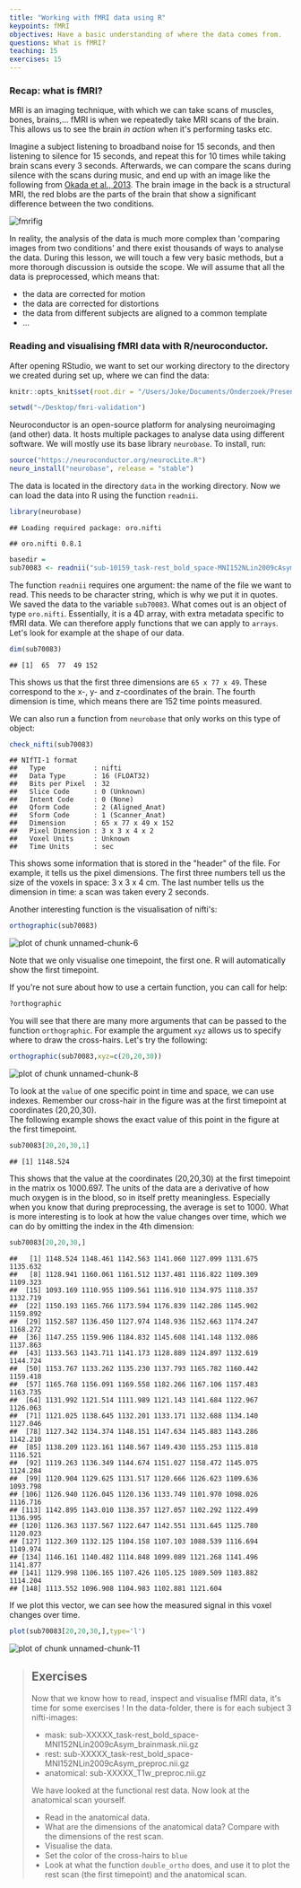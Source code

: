 ```yaml
---
title: "Working with fMRI data using R"
keypoints: fMRI
objectives: Have a basic understanding of where the data comes from.
questions: What is fMRI?
teaching: 15
exercises: 15
---
```


### Recap: what is fMRI?

MRI is an imaging technique, with which we can take scans of muscles, bones, brains,... fMRI is when we repeatedly take MRI scans of the brain.  This allows us to see the brain _in action_ when it's performing tasks etc.

Imagine a subject listening to broadband noise for 15 seconds, and then listening to silence for 15 seconds, and repeat this for 10 times while taking brain scans every 3 seconds.  Afterwards, we can compare the scans during silence with the scans during music, and end up with an image like the following from [Okada et al., 2013](http://journals.plos.org/plosone/article?id=10.1371/journal.pone.0068959).  The brain image in the back is a structural MRI, the red blobs are the parts of the brain that show a significant difference between the two conditions.


![fmrifig](../fig/auditory.png)

In reality, the analysis of the data is much more complex than 'comparing images from two conditions' and there exist thousands of ways to analyse the data.  During this lesson, we will touch a few very basic methods, but a more thorough discussion is outside the scope.  We will assume that all the data is preprocessed, which means that:
- the data are corrected for motion
- the data are corrected for distortions
- the data from different subjects are aligned to a common template
- ...

### Reading and visualising fMRI data with R/neuroconductor.

After opening RStudio, we want to set our working directory to the directory we created during set up, where we can find the data:

```r
knitr::opts_knit$set(root.dir = "/Users/Joke/Documents/Onderzoek/Presentations/2017_BMSANed-Leiden/shortcourse/CNP_rest/")
```


```r
setwd("~/Desktop/fmri-validation")
```

Neuroconductor is an open-source platform for analysing neuroimaging (and other) data.  It hosts multiple packages to analyse data using different software.  We will mostly use its  base library `neurobase`. To install, run:


```r
source("https://neuroconductor.org/neurocLite.R")
neuro_install("neurobase", release = "stable")
```


The data is located in the directory `data` in the working directory.  Now we can load the data into R using the function `readnii`.


```r
library(neurobase)
```

```
## Loading required package: oro.nifti
```

```
## oro.nifti 0.8.1
```

```r
basedir =
sub70083 <- readnii("sub-10159_task-rest_bold_space-MNI152NLin2009cAsym_preproc.nii.gz")
```

The function `readnii` requires one argument: the name of the file we want to read.  This needs to be character string, which is why we put it in quotes.  We saved the data to the variable `sub70083`.  What comes out is an object of type `oro.nifti`.  Essentially, it is a 4D array, with extra metadata specific to fMRI data.  We can therefore apply functions that we can apply to `arrays`.  Let's look for example at the shape of our data.


```r
dim(sub70083)
```

```
## [1]  65  77  49 152
```

This shows us that the first three dimensions are `65 x 77 x 49`.  These correspond to the x-, y- and z-coordinates of the brain.  The fourth dimension is time, which means there are 152 time points measured.

We can also run a function from `neurobase` that only works on this type of object:


```r
check_nifti(sub70083)
```

```
## NIfTI-1 format
##   Type            : nifti
##   Data Type       : 16 (FLOAT32)
##   Bits per Pixel  : 32
##   Slice Code      : 0 (Unknown)
##   Intent Code     : 0 (None)
##   Qform Code      : 2 (Aligned_Anat)
##   Sform Code      : 1 (Scanner_Anat)
##   Dimension       : 65 x 77 x 49 x 152
##   Pixel Dimension : 3 x 3 x 4 x 2
##   Voxel Units     : Unknown
##   Time Units      : sec
```

This shows some information that is stored in the "header" of the file.  For example, it tells us the pixel dimensions.  The first three numbers tell us the size of the voxels in space: 3 x 3 x 4 cm.  The last number tells us the dimension in time: a scan was taken every 2 seconds.

Another interesting function is the visualisation of nifti's:


```r
orthographic(sub70083)
```

![plot of chunk unnamed-chunk-6](figure/unnamed-chunk-6-1.png)

Note that we only visualise one timepoint, the first one.  R will automatically show the first timepoint.

If you're not sure about how to use a certain function, you can call for help:

```r
?orthographic
```

You will see that there are many more arguments that can be passed to the function `orthographic`.  For example the argument `xyz` allows us to specify where to draw the cross-hairs.  Let's try the following:


```r
orthographic(sub70083,xyz=c(20,20,30))
```

![plot of chunk unnamed-chunk-8](figure/unnamed-chunk-8-1.png)

To look at the `value` of one specific point in time and space, we can use indexes.  Remember our cross-hair in the figure was at the first timepoint at coordinates (20,20,30).  
The following example shows the exact value of this point in the figure at the first timepoint.


```r
sub70083[20,20,30,1]
```

```
## [1] 1148.524
```

This shows that the value at the coordinates (20,20,30) at the first timepoint in the matrix os 1000.697.  The units of the data are a derivative of how much oxygen is in the blood, so in itself pretty meaningless.  Especially when you know that during preprocessing, the average is set to 1000.  What is more interesting is to look at how the value changes over time, which we can do by omitting the index in the 4th dimension:


```r
sub70083[20,20,30,]
```

```
##   [1] 1148.524 1148.461 1142.563 1141.060 1127.099 1131.675 1135.632
##   [8] 1128.941 1160.061 1161.512 1137.481 1116.822 1109.309 1109.323
##  [15] 1093.169 1110.955 1109.561 1116.910 1134.975 1118.357 1132.719
##  [22] 1150.193 1165.766 1173.594 1176.839 1142.286 1145.902 1159.892
##  [29] 1152.587 1136.450 1127.974 1148.936 1152.663 1174.247 1168.272
##  [36] 1147.255 1159.906 1184.832 1145.608 1141.148 1132.086 1137.863
##  [43] 1133.563 1143.711 1141.173 1128.889 1124.897 1132.619 1144.724
##  [50] 1153.767 1133.262 1135.230 1137.793 1165.782 1160.442 1159.418
##  [57] 1165.768 1156.091 1169.558 1182.266 1167.106 1157.483 1163.735
##  [64] 1131.992 1121.514 1111.989 1121.143 1141.684 1122.967 1126.063
##  [71] 1121.025 1138.645 1132.201 1133.171 1132.688 1134.140 1127.046
##  [78] 1127.342 1134.374 1148.151 1147.634 1145.883 1143.286 1142.210
##  [85] 1138.209 1123.161 1148.567 1149.430 1155.253 1115.818 1116.521
##  [92] 1119.263 1136.349 1144.674 1151.027 1158.472 1145.075 1124.284
##  [99] 1120.904 1129.625 1131.517 1120.666 1126.623 1109.636 1093.798
## [106] 1126.940 1126.045 1120.136 1133.749 1101.970 1098.026 1116.716
## [113] 1142.895 1143.010 1138.357 1127.057 1102.292 1122.499 1136.995
## [120] 1126.363 1137.567 1122.647 1142.551 1131.645 1125.780 1120.023
## [127] 1122.369 1132.125 1104.158 1107.103 1088.539 1116.694 1149.974
## [134] 1146.161 1140.482 1114.848 1099.089 1121.268 1141.496 1141.877
## [141] 1129.998 1106.165 1107.426 1105.125 1089.509 1103.882 1114.204
## [148] 1113.552 1096.908 1104.983 1102.881 1121.604
```

If we plot this vector, we can see how the measured signal in this voxel changes over time.


```r
plot(sub70083[20,20,30,],type='l')
```

![plot of chunk unnamed-chunk-11](figure/unnamed-chunk-11-1.png)

> ## Exercises
> Now that we know how to read, inspect and visualise fMRI data, it's time for some exercises !
> In the data-folder, there is for each subject 3 nifti-images:
> - mask: sub-XXXXX_task-rest_bold_space-MNI152NLin2009cAsym_brainmask.nii.gz
> - rest: sub-XXXXX_task-rest_bold_space-MNI152NLin2009cAsym_preproc.nii.gz
> - anatomical: sub-XXXXX_T1w_preproc.nii.gz
>
> We have looked at the functional rest data.  Now look at the anatomical scan yourself.
> - Read in the anatomical data.
> - What are the dimensions of the anatomical data?  Compare with the dimensions of the rest scan.
> - Visualise the data.
> - Set the color of the cross-hairs to `blue`
> - Look at what the function `double_ortho` does, and use it to plot the rest scan (the first timepoint) and the anatomical scan.
